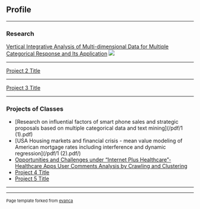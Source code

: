 ## Profile

---

### Research

[Vertical Integrative Analysis of Multi-dimensional Data for Multiple Categorical Response and Its Application](https://tjyj.stats.gov.cn/CN/10.19343/j.cnki.11-1302/c.2021.08.011)
<img src="images/dummy_thumbnail.jpg?raw=true"/>

---
[Project 2 Title](/pdf/sample_presentation.pdf)

---
[Project 3 Title](http://example.com/)

---

### Projects of Classes

- [Research on influential factors of smart phone sales and strategic proposals based on multiple categorical data and text mining](/pdf/1 (1).pdf)
- [USA Housing markets and financial crisis - mean value modeling of American mortgage rates including interference and dynamic regression](/pdf/1 (2).pdf/)
- [Opportunities and Challenges under “Internet Plus Healthcare”- Healthcare Apps User Comments Analysis by Crawling and Clustering](https://docs.google.com/document/d/1VlK6SC26Bv2kdL3-OAQmhqmwbyyrsaI_/edit)
- [Project 4 Title](http://example.com/)
- [Project 5 Title](http://example.com/)

---




---
<p style="font-size:11px">Page template forked from <a href="https://github.com/evanca/quick-portfolio">evanca</a></p>
<!-- Remove above link if you don't want to attibute -->
